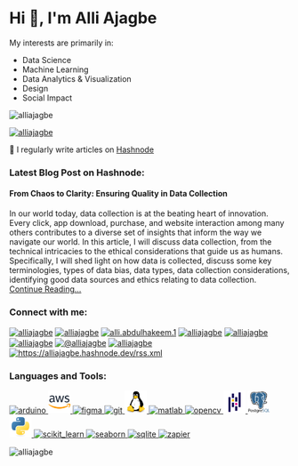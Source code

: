 <h1 align="left">Hi 👋, I'm Alli Ajagbe</h1>

My interests are primarily in:
- Data Science
- Machine Learning
- Data Analytics & Visualization
- Design
- Social Impact

<p align="left"> <img src="https://komarev.com/ghpvc/?username=alliajagbe&label=Profile%20views&color=0e75b6&style=flat" alt="alliajagbe" /> </p>

<p align="left"> <a href="https://github.com/ryo-ma/github-profile-trophy"><img src="https://github-profile-trophy.vercel.app/?username=alliajagbe" alt="alliajagbe" /></a> </p>

📝 I regularly write articles on [Hashnode](https://alliajagbe.hashnode.dev)

### Latest Blog Post on Hashnode:
#### From Chaos to Clarity: Ensuring Quality in Data Collection
In our world today, data collection is at the beating heart of innovation. Every click, app download, purchase, and website interaction among many others contributes to a diverse set of insights that inform the way we navigate our world. In this article, I will discuss data collection, from the technical intricacies to the ethical considerations that guide us as humans. Specifically, I will shed light on how data is collected, discuss some key terminologies, types of data bias, data types, data collection considerations, identifying good data sources and ethics relating to data collection. [Continue Reading...](https://alliajagbe.hashnode.dev/from-chaos-to-clarity-ensuring-quality-in-data-collection)


<h3 align="left">Connect with me:</h3>
<p align="left">
<a href="https://twitter.com/alliajagbe" target="blank"><img align="center" src="https://raw.githubusercontent.com/rahuldkjain/github-profile-readme-generator/master/src/images/icons/Social/twitter.svg" alt="alliajagbe" height="30" width="30" /></a>
<a href="https://linkedin.com/in/alliajagbe" target="blank"><img align="center" src="https://raw.githubusercontent.com/rahuldkjain/github-profile-readme-generator/master/src/images/icons/Social/linked-in-alt.svg" alt="alliajagbe" height="30" width="30" /></a>
<a href="https://fb.com/alli.abdulhakeem.1" target="blank"><img align="center" src="https://raw.githubusercontent.com/rahuldkjain/github-profile-readme-generator/master/src/images/icons/Social/facebook.svg" alt="alli.abdulhakeem.1" height="30" width="30" /></a>
<a href="https://instagram.com/alliajagbe" target="blank"><img align="center" src="https://raw.githubusercontent.com/rahuldkjain/github-profile-readme-generator/master/src/images/icons/Social/instagram.svg" alt="alliajagbe" height="30" width="30" /></a>
<a href="https://dribbble.com/alliajagbe" target="blank"><img align="center" src="https://raw.githubusercontent.com/rahuldkjain/github-profile-readme-generator/master/src/images/icons/Social/dribbble.svg" alt="alliajagbe" height="30" width="30" /></a>
<a href="https://www.behance.net/alliajagbe" target="blank"><img align="center" src="https://raw.githubusercontent.com/rahuldkjain/github-profile-readme-generator/master/src/images/icons/Social/behance.svg" alt="alliajagbe" height="30" width="30" /></a>
<a href="https://hashnode.com/@alliajagbe" target="blank"><img align="center" src="https://raw.githubusercontent.com/rahuldkjain/github-profile-readme-generator/master/src/images/icons/Social/hashnode.svg" alt="@alliajagbe" height="30" width="30" /></a>
<a href="https://www.leetcode.com/alliajagbe" target="blank"><img align="center" src="https://raw.githubusercontent.com/rahuldkjain/github-profile-readme-generator/master/src/images/icons/Social/leet-code.svg" alt="alliajagbe" height="30" width="30" /></a>
<a href="/https://alliajagbe.hashnode.dev/rss.xml" target="blank"><img align="center" src="https://raw.githubusercontent.com/rahuldkjain/github-profile-readme-generator/master/src/images/icons/Social/rss.svg" alt="https://alliajagbe.hashnode.dev/rss.xml" height="30" width="30" /></a>
</p>

<h3 align="left">Languages and Tools:</h3>
<p align="left"> <a href="https://www.arduino.cc/" target="_blank" rel="noreferrer"> <img src="https://cdn.worldvectorlogo.com/logos/arduino-1.svg" alt="arduino" width="40" height="40"/> </a> <a href="https://aws.amazon.com" target="_blank" rel="noreferrer"> <img src="https://raw.githubusercontent.com/devicons/devicon/master/icons/amazonwebservices/amazonwebservices-original-wordmark.svg" alt="aws" width="40" height="40"/> </a> <a href="https://www.figma.com/" target="_blank" rel="noreferrer"> <img src="https://www.vectorlogo.zone/logos/figma/figma-icon.svg" alt="figma" width="40" height="40"/> </a> <a href="https://git-scm.com/" target="_blank" rel="noreferrer"> <img src="https://www.vectorlogo.zone/logos/git-scm/git-scm-icon.svg" alt="git" width="40" height="40"/> </a> <a href="https://www.linux.org/" target="_blank" rel="noreferrer"> <img src="https://raw.githubusercontent.com/devicons/devicon/master/icons/linux/linux-original.svg" alt="linux" width="40" height="40"/> </a> <a href="https://www.mathworks.com/" target="_blank" rel="noreferrer"> <img src="https://upload.wikimedia.org/wikipedia/commons/2/21/Matlab_Logo.png" alt="matlab" width="40" height="40"/> </a> <a href="https://opencv.org/" target="_blank" rel="noreferrer"> <img src="https://www.vectorlogo.zone/logos/opencv/opencv-icon.svg" alt="opencv" width="40" height="40"/> </a> <a href="https://pandas.pydata.org/" target="_blank" rel="noreferrer"> <img src="https://raw.githubusercontent.com/devicons/devicon/2ae2a900d2f041da66e950e4d48052658d850630/icons/pandas/pandas-original.svg" alt="pandas" width="40" height="40"/> </a> <a href="https://www.postgresql.org" target="_blank" rel="noreferrer"> <img src="https://raw.githubusercontent.com/devicons/devicon/master/icons/postgresql/postgresql-original-wordmark.svg" alt="postgresql" width="40" height="40"/> </a> <a href="https://www.python.org" target="_blank" rel="noreferrer"> <img src="https://raw.githubusercontent.com/devicons/devicon/master/icons/python/python-original.svg" alt="python" width="40" height="40"/> </a> <a href="https://scikit-learn.org/" target="_blank" rel="noreferrer"> <img src="https://upload.wikimedia.org/wikipedia/commons/0/05/Scikit_learn_logo_small.svg" alt="scikit_learn" width="40" height="40"/> </a> <a href="https://seaborn.pydata.org/" target="_blank" rel="noreferrer"> <img src="https://seaborn.pydata.org/_images/logo-mark-lightbg.svg" alt="seaborn" width="40" height="40"/> </a> <a href="https://www.sqlite.org/" target="_blank" rel="noreferrer"> <img src="https://www.vectorlogo.zone/logos/sqlite/sqlite-icon.svg" alt="sqlite" width="40" height="40"/> </a> <a href="https://zapier.com" target="_blank" rel="noreferrer"> <img src="https://www.vectorlogo.zone/logos/zapier/zapier-icon.svg" alt="zapier" width="40" height="40"/> </a> </p>

<p><img align="center" src="https://github-readme-streak-stats.herokuapp.com/?user=alliajagbe&" alt="alliajagbe" /></p>
